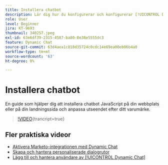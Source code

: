 ```yaml
---
title: Installera chatbot
description: Lär dig hur du konfigurerar och konfigurerar [!UICONTROL Dynamic Chat] för första gången.
role: User
level: Beginner
jira: KT-9693
thumbnail: 340257.jpeg
exl-id: 63e6df39-2315-4587-ba80-8e38e5555dc3
feature: Dynamic Chat
source-git-commit: 63d4aea1c818d35724c0cdc14e69ea00eb06b4a0
workflow-type: tm+mt
source-wordcount: '63'
ht-degree: 0%

---
```


# Installera chatbot

En guide som hjälper dig att installera chatbot JavaScript på din webbplats eller på din landningssida och anpassa utseendet efter ditt varumärke.

>[!VIDEO](https://video.tv.adobe.com/v/340257/?quality=12&learn=on){trancript=true}

## Fler praktiska videor

* [Aktivera Marketo-integrationen med Dynamic Chat](marketo-integration.md)
* [Skapa och hantera personaliserade dialogrutor](dialogue-management.md)
* [Lägg till och hantera användare av [!UICONTROL Dynamic Chat]](user-management.md)
